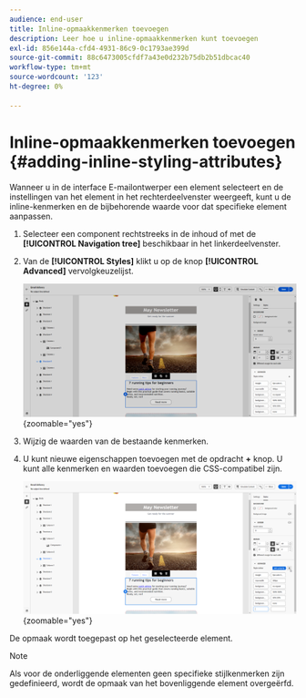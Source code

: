 ```yaml
---
audience: end-user
title: Inline-opmaakkenmerken toevoegen
description: Leer hoe u inline-opmaakkenmerken kunt toevoegen
exl-id: 856e144a-cfd4-4931-86c9-0c1793ae399d
source-git-commit: 88c6473005cfdf7a43e0d232b75db2b51dbcac40
workflow-type: tm+mt
source-wordcount: '123'
ht-degree: 0%

---
```



# Inline-opmaakkenmerken toevoegen {#adding-inline-styling-attributes}

Wanneer u in de interface E-mailontwerper een element selecteert en de instellingen van het element in het rechterdeelvenster weergeeft, kunt u de inline-kenmerken en de bijbehorende waarde voor dat specifieke element aanpassen.

1. Selecteer een component rechtstreeks in de inhoud of met de **[!UICONTROL Navigation tree]** beschikbaar in het linkerdeelvenster.

1. Van de **[!UICONTROL Styles]** klikt u op de knop **[!UICONTROL Advanced]** vervolgkeuzelijst.

   ![](assets/styles_1.png){zoomable=&quot;yes&quot;}

1. Wijzig de waarden van de bestaande kenmerken.

1. U kunt nieuwe eigenschappen toevoegen met de opdracht **+** knop. U kunt alle kenmerken en waarden toevoegen die CSS-compatibel zijn.

   ![](assets/styles_2.png){zoomable=&quot;yes&quot;}

De opmaak wordt toegepast op het geselecteerde element.

>[!NOTE]
>
>Als voor de onderliggende elementen geen specifieke stijlkenmerken zijn gedefinieerd, wordt de opmaak van het bovenliggende element overgeërfd.

